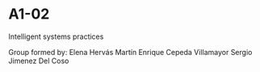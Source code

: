# A1-02
Intelligent systems practices

Group formed by:
Elena Hervás Martín
Enrique Cepeda Villamayor
Sergio Jimenez Del Coso
